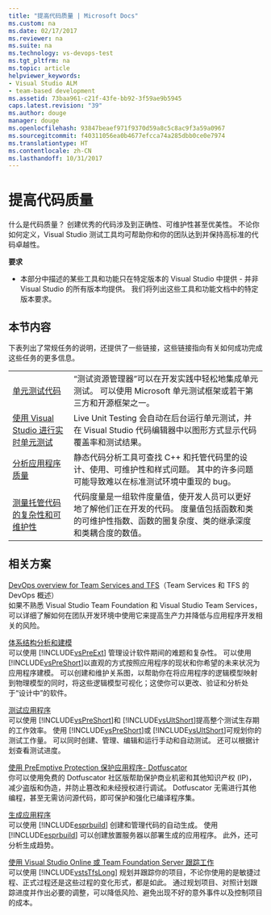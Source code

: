 ```yaml
---
title: "提高代码质量 | Microsoft Docs"
ms.custom: na
ms.date: 02/17/2017
ms.reviewer: na
ms.suite: na
ms.technology: vs-devops-test
ms.tgt_pltfrm: na
ms.topic: article
helpviewer_keywords:
- Visual Studio ALM
- team-based development
ms.assetid: 73baa961-c21f-43fe-bb92-3f59ae9b5945
caps.latest.revision: "39"
ms.author: douge
manager: douge
ms.openlocfilehash: 93847beaef971f9370d59a8c5c8ac9f3a59a0967
ms.sourcegitcommit: f40311056ea0b4677efcca74a285dbb0ce0e7974
ms.translationtype: HT
ms.contentlocale: zh-CN
ms.lasthandoff: 10/31/2017
---
```

# <a name="improve-code-quality"></a>提高代码质量
什么是代码质量？ 创建优秀的代码涉及到正确性、可维护性甚至优美性。 不论你如何定义，Visual Studio 测试工具均可帮助你和你的团队达到并保持高标准的代码卓越性。  
  
 **要求**  
  
-   本部分中描述的某些工具和功能只在特定版本的 Visual Studio 中提供 - 并非 Visual Studio 的所有版本均提供。 我们将列出这些工具和功能文档中的特定版本要求。  
  
## <a name="in-this-section"></a>本节内容  
 下表列出了常规任务的说明，还提供了一些链接，这些链接指向有关如何成功完成这些任务的更多信息。  
  
|||  
|-|-|  
|[单元测试代码](../test/unit-test-your-code.md)|“测试资源管理器”可以在开发实践中轻松地集成单元测试。 可以使用 Microsoft 单元测试框架或若干第三方和开源框架之一。|  
|[使用 Visual Studio 进行实时单元测试](../test/live-unit-testing.md)|Live Unit Testing 会自动在后台运行单元测试，并在 Visual Studio 代码编辑器中以图形方式显示代码覆盖率和测试结果。|  
|[分析应用程序质量](../code-quality/analyzing-application-quality-by-using-code-analysis-tools.md)|静态代码分析工具可查找 C++ 和托管代码里的设计、使用、可维护性和样式问题。 其中的许多问题可能导致难以在标准测试环境中重现的 bug。|  
|[测量托管代码的复杂性和可维护性](../code-quality/measuring-complexity-and-maintainability-of-managed-code.md)|代码度量是一组软件度量值，使开发人员可以更好地了解他们正在开发的代码。 度量值包括函数和类的可维护性指数、函数的圈复杂度、类的继承深度和类耦合度的数值。|  
  
## <a name="related-scenarios"></a>相关方案  
 [DevOps overview for Team Services and TFS](https://www.visualstudio.com/docs/devops-alm-overview)（Team Services 和 TFS 的 DevOps 概述）  
 如果不熟悉 Visual Studio Team Foundation 和 Visual Studio Team Services，可以详细了解如何在团队开发环境中使用它来提高生产力并降低与应用程序开发相关的风险。  
  
 [体系结构分析和建模](../modeling/analyze-and-model-your-architecture.md)  
 可以使用 [!INCLUDE[vsPreExt](../test/includes/vspreext_md.md)] 管理设计软件期间的难题和复杂性。 可以使用 [!INCLUDE[vsPreShort](../test/includes/vspreshort_md.md)]以直观的方式按照应用程序的现状和你希望的未来状况为应用程序建模。 可以创建和维护关系图，以帮助你在将应用程序的逻辑模型映射到物理模型的同时，将这些逻辑模型可视化；这使你可以更改、验证和分析处于“设计中”的软件。  
  
 [测试应用程序](https://www.visualstudio.com/docs/test/overview)  
 可以使用 [!INCLUDE[vsPreShort](../test/includes/vspreshort_md.md)]和 [!INCLUDE[vsUltShort](../test/includes/vsultshort_md.md)]提高整个测试生存期的工作效率。 使用 [!INCLUDE[vsPreShort](../test/includes/vspreshort_md.md)]或 [!INCLUDE[vsUltShort](../test/includes/vsultshort_md.md)]可规划你的测试工作量。 可以同时创建、管理、编辑和运行手动和自动测试。 还可以根据计划查看测试进度。  
  
 [使用 PreEmptive Protection 保护应用程序- Dotfuscator](../ide/dotfuscator/index.md)  
 你可以使用免费的 Dotfuscator 社区版帮助保护商业机密和其他知识产权 (IP)，减少盗版和伪造，并防止篡改和未经授权进行调试。  Dotfuscator 无需进行其他编程，甚至无需访问源代码，即可保护和强化已编译程序集。
  
 [生成应用程序](https://www.visualstudio.com/docs/build/overview)  
 可以使用 [!INCLUDE[esprbuild](../test/includes/esprbuild_md.md)] 创建和管理代码的自动生成。 使用 [!INCLUDE[esprbuild](../test/includes/esprbuild_md.md)] 可以创建放置服务器以部署生成的应用程序。 此外，还可分析生成趋势。  
  
 [使用 Visual Studio Online 或 Team Foundation Server 跟踪工作](https://www.visualstudio.com/docs/work/overview)  
 可以使用 [!INCLUDE[vstsTfsLong](../test/includes/vststfslong_md.md)] 规划并跟踪你的项目，不论你使用的是敏捷过程、正式过程还是这些过程的变化形式，都是如此。 通过规划项目、对照计划跟踪进度并作出必要的调整，可以降低风险、避免出现不好的意外事件以及控制项目的成本。
